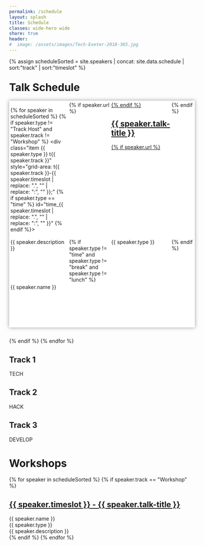 ```yaml
---
permalink: /schedule
layout: splash
title: Schedule
classes: wide-hero wide
share: true
header:
#  image: /assets/images/Tech-Exeter-2018-365.jpg
---
```

{% assign scheduleSorted = site.speakers | concat: site.data.schedule | sort:"track" | sort:"timeslot" %}

<style type="text/css">
  #schedule {

    margin:1em 0em 2em;
    background:#fff; 
    box-shadow:0px 0px 10px #999;
    padding:0.25em;
    display: grid;
    grid-gap: 0.2em;
    gap:0.2em;
    grid-template: 
      "t-0815 t123-0815 t123-0815 t123-0815" 
      "t-0900 t123-0900 t123-0900 t123-0900"
      "t-0915 t123-0915 t123-0915 t123-0915"
      "t-0930 t1-0930 t1-0930 t1-0930" 
      "t-0945 t123-0945 t123-0945 t123-0945"
      "thead t1head t2head t3head" 
      "t-1000 t1-1000 t2-1000 t3-1000" 
      "t-1015 t1-1000 t2-1000 t3-1000"
      "t-1030 t1-1030 t2-1000 t3-1000"
      "t-1045 t1-1030 t2-1045 t3-1045"
      "t-1100 t123-1100 t123-1100 t123-1100"
      "t-1115 t123-1100 t123-1100 t123-1100"
      "t-1130 t1-1130 t2-1130 t3-1130"
      "t-1145 t1-1130 t2-1130 t3-1130"
      "t-1200 t1-1130 t2-1200 t3-1200"
      "t-1215 t1-1215 t2-1200 t3-1200"
      "t-1230 t1-1215 t2-1230 t3-1230"
      "t-1245 t1-1215 t2-1230 t3-1245"
      "t-1300 t123-1300 t123-1300 t123-1300"
      "t-1315 t123-1300 t123-1300 t123-1300"
      "t-1330 t123-1300 t123-1300 t123-1300"
      "t-1345 t123-1300 t123-1300 t123-1300"
      "t-1400 t1-1400 t2-1400 t3-1400"
      "t-1415 t1-1400 t2-1400 t3-1400"
      "t-1430 t1-1400 t2-1430 t3-1400"
      "t-1445 t1-1445 t2-1430 t3-1445"
      "t-1500 t1-1445 t2-1500 t3-1445"
      "t-1515 t1-1445 t2-1500 t3-1445"
      "t-1530 t123-1530 t123-1530 t123-1530"
      "t-1545 t123-1530 t123-1530 t123-1530"
      "t-1600 t1-1600 t2-1600 t3-1600"
      "t-1615 t1-1600 t2-1600 t3-1600"
      "t-1630 t1-1630 t2-1600 t3-1600"
      "t-1645 t1-1645 t2-1645 t3-1645"
      "t-1700 t123-1700 t123-1700 t123-1700"
      "t-1715 t123-1715 t123-1715 t123-1715"
      "t-1730 t123-1730 t123-1730 t123-1730"
      "t-1745 t123-1745 t123-1745 t123-1745";
  }
  #schedule .small-time {
    display:none;
  }

  @media screen and (max-width: 40em) {
      #schedule {

        box-shadow:none;
        padding:0px;

        grid-gap: 0px;
        gap:0px;
      }
      #schedule .time {
        display:none;
      }
      
      #schedule .small-time {
        display:inline-block;
      }
  }
</style>

<h1 style="margin-top:1em;">Talk Schedule</h1>

<div id="schedule">

  {% for speaker in scheduleSorted %}
  {% if speaker.type != "Track Host" and speaker.track != "Workshop" %}
    <div class="item {{ speaker.type }} t{{ speaker.track }}" style="grid-area: t{{ speaker.track }}-{{ speaker.timeslot | replace: ".", ""  | replace: ":", "" }};" {% if speaker.type == "time" %} id="time_{{ speaker.timeslot | replace: ".", ""  | replace: ":", "" }}" {% endif %}>
    <div class="small-time">{{ speaker.timeslot }} </div>
    {% if speaker.url %}
    <a href="{{ speaker.url }}">
    {% endif %}
    <h2>{{ speaker.talk-title }}</h2>
    {% if speaker.url %}
    </a>
    {% endif %}
    <div class="description">{{ speaker.description }}</div>
    {% if speaker.type != "time" and  speaker.type != "break" and speaker.type != "lunch" %}
    <div class="type"> {{ speaker.type }}</div>
    {% endif %}
    <div class="speaker">{{ speaker.name }}</div>
    </div>
    {% endif %}
  {% endfor %}

  <div class="item head t1" style="grid-area: t1head;" id="track_1">
  <h2>Track 1</h2>
  TECH
  </div>
  <div class="item head t2" style="grid-area: t2head;" id="track_2">
  <h2>Track 2</h2>
  HACK
  </div>
  <div class="item head t3" style="grid-area: t3head;" id="track_3">
  <h2>Track 3</h2>
  DEVELOP
  </div>

</div>


<h1>Workshops</h1>

<div id="workshops">

  {% for speaker in scheduleSorted %}
  {% if speaker.track == "Workshop" %}
  <div class="item workshop">
  <a href="{{ speaker.url }}"><h2>{{ speaker.timeslot }} - {{ speaker.talk-title }}</h2></a>
  <div class="speaker">{{ speaker.name }}</div>
  <div class="type"> {{ speaker.type }}</div>
  <div class="description">{{ speaker.description }}</div>

  </div>
  {% endif %}
  {% endfor %}
</div>